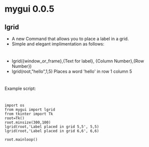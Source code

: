# mygui 0.0.5
## lgrid
+ A new Command that allows you to place a label in a grid. 
+ Simple and elegant implimentation as follows:
#
- lgrid({window_or_frame},{Text for label}, {Column Number},{Row Number})
- lgrid(root,"hello",1,5) Places a word 'hello' in row 1 column 5
#
Example script:

#

    import os
    from mygui import lgrid
    from tkinter import Tk
    root=Tk()
    root.minsize(300,100)
    lgrid(root,'Label placed in grid 5,5', 5,5)
    lgrid(root,'Label placed in grid 6,6', 6,6)

    root.mainloop()

#


